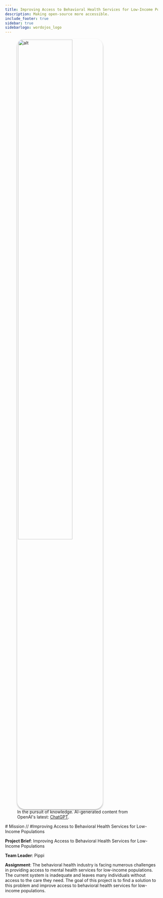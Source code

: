 ```yaml
---
title: Improving Access to Behavioral Health Services for Low-Income Populations
description: Making open-source more accessible.
include_footer: true
sidebar: true
sidebarlogo: wordojos_logo
---
```

<figure>
    <img src='/uploads/mechs/Barista.png' style="width: 65%;height: 65%;padding: 3px; box-shadow: 0 3px 5px rgba(0,0,0,.3);border-radius: 25px;overflow: hidden;border: none;" align="middle"; alt='alt'; alt='student in hoody with laptop';/>
    <figcaption>In the pursuit of knowledge.  AI-generated content from OpenAI's latest: <a href="https://openai.com/blog/chatgpt/" >ChatGPT</a>.</figcaption>
</figure>
# Mission // #Improving Access to Behavioral Health Services for Low-Income Populations

**Project Brief**: Improving Access to Behavioral Health Services for Low-Income Populations

**Team Leader**: Pippi

**Assignment**:
The behavioral health industry is facing numerous challenges in providing access to mental health services for low-income populations. The current system is inadequate and leaves many individuals without access to the care they need. The goal of this project is to find a solution to this problem and improve access to behavioral health services for low-income populations.